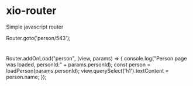 # xio-router
Simple javascript router


Router.goto('person/543');


<xio-route pattern="/person/:personId">
	<h1></h1>
</xio-route>


Router.addOnLoad("person", (view, params) => {
	console.log("Person page was loaded, personId:" + params.personId);
	const person = loadPerson(params.personId);
	view.querySelect('h1').textContent = person.name;
});